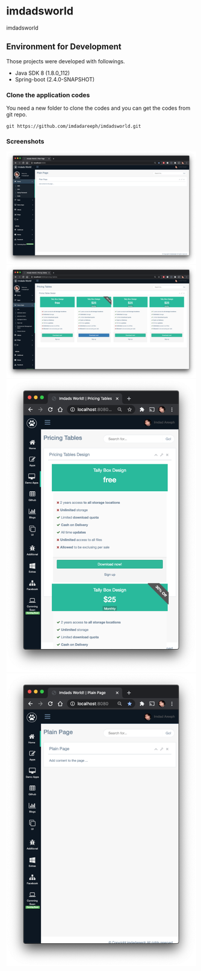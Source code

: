 # imdadsworld
imdadsworld


## Environment for Development
 Those projects were developed with followings.

 * Java SDK 8 (1.8.0_112)
 * Spring-boot (2.4.0-SNAPSHOT)

 ### Clone the application codes
 You need a new folder to clone the codes and you can get the codes from git repo.
 ```
 git https://github.com/imdadareeph/imdadsworld.git
 ```
 
 ### Screenshots
 
 ![alt text](https://raw.githubusercontent.com/imdadareeph/imdadsworld/master/src/main/resources/screenshots/w1.png "preview1")
 ![alt text](https://raw.githubusercontent.com/imdadareeph/imdadsworld/master/src/main/resources/screenshots/w2.png "preview2")
 ![alt text](https://raw.githubusercontent.com/imdadareeph/imdadsworld/master/src/main/resources/screenshots/m1.png "preview3")
 ![alt text](https://raw.githubusercontent.com/imdadareeph/imdadsworld/master/src/main/resources/screenshots/m2.png "preview4")
